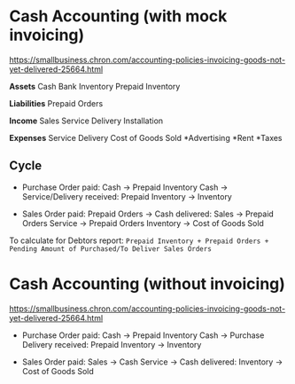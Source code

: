 # Cash Accounting (with mock invoicing)
https://smallbusiness.chron.com/accounting-policies-invoicing-goods-not-yet-delivered-25664.html

**Assets**
    Cash
    Bank
    Inventory
    Prepaid Inventory

**Liabilities**
    Prepaid Orders

**Income**
    Sales
    Service
        Delivery
        Installation

**Expenses**
    Service
        Delivery
    Cost of Goods Sold
    *Advertising
    *Rent
    *Taxes


## Cycle
- Purchase Order
    paid:      Cash -> Prepaid Inventory
               Cash -> Service/Delivery
    received:  Prepaid Inventory -> Inventory

- Sales Order
    paid:      Prepaid Orders -> Cash
    delivered: Sales -> Prepaid Orders
               Service -> Prepaid Orders
               Inventory -> Cost of Goods Sold

To calculate for Debtors report:
`Prepaid Inventory + Prepaid Orders + Pending Amount of Purchased/To Deliver Sales Orders`


# Cash Accounting (without invoicing)
https://smallbusiness.chron.com/accounting-policies-invoicing-goods-not-yet-delivered-25664.html

- Purchase Order
    paid:      Cash -> Prepaid Inventory
               Cash -> Purchase Delivery
    received:  Prepaid Inventory -> Inventory

- Sales Order
    paid:      Sales -> Cash
               Service -> Cash
    delivered: Inventory -> Cost of Goods Sold
